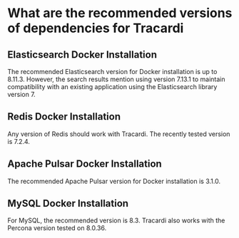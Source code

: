 # What are the recommended versions of dependencies for Tracardi

## Elasticsearch Docker Installation

The recommended Elasticsearch version for Docker installation is up to 8.11.3. However, the search results mention using
version 7.13.1 to maintain compatibility with an existing application using the Elasticsearch library version 7.

## Redis Docker Installation

Any version of Redis should work with Tracardi. The recently tested version is 7.2.4.

## Apache Pulsar Docker Installation

The recommended Apache Pulsar version for Docker installation is 3.1.0.

## MySQL Docker Installation

For MySQL, the recommended version is 8.3. Tracardi also works with the Percona version tested on 8.0.36.
